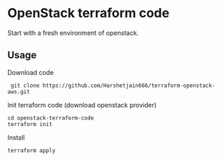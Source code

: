 # OpenStack terraform code

Start with a fresh environment of openstack.
## Usage
Download code 

     git clone https://github.com/Harshetjain666/terraform-openstack-aws.git
Init terraform code (download openstack provider)

    cd openstack-terraform-code 
    terraform init

Install
   

    terraform apply
